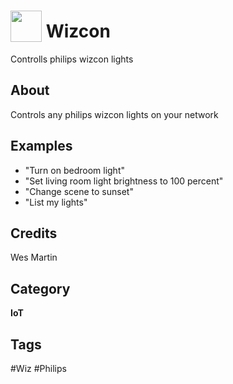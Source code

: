 # <img src="https://raw.githack.com/FortAwesome/Font-Awesome/master/svgs/solid/lightbulb.svg" card_color="#22A7F0" width="50" height="50" style="vertical-align:bottom"/> Wizcon
Controlls philips wizcon lights

## About
Controls any philips wizcon lights on your network

## Examples
* "Turn on bedroom light"
* "Set living room light brightness to 100 percent"
* "Change scene to sunset"
* "List my lights"

## Credits
Wes Martin

## Category
**IoT**

## Tags
#Wiz
#Philips

